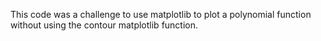 This code was a challenge to use matplotlib to plot a polynomial function without using the contour matplotlib function.
